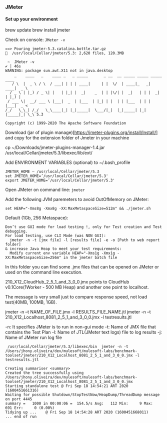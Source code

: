 ### JMeter



#### Set up your environment
brew update
brew install jmeter

Check on console: ```JMeter -v```
```
==> Pouring jmeter-5.3.catalina.bottle.tar.gz
🍺  /usr/local/Cellar/jmeter/5.3: 2,620 files, 120.3MB

 ~  JMeter -v                                                                                                                ✔ │ 46s 
WARNING: package sun.awt.X11 not in java.desktop
    _    ____   _    ____ _   _ _____       _ __  __ _____ _____ _____ ____
   / \  |  _ \ / \  / ___| | | | ____|     | |  \/  | ____|_   _| ____|  _ \
  / _ \ | |_) / _ \| |   | |_| |  _|    _  | | |\/| |  _|   | | |  _| | |_) |
 / ___ \|  __/ ___ \ |___|  _  | |___  | |_| | |  | | |___  | | | |___|  _ <
/_/   \_\_| /_/   \_\____|_| |_|_____|  \___/|_|  |_|_____| |_| |_____|_| \_\ 5.3

Copyright (c) 1999-2020 The Apache Software Foundation
```


Download (jar of plugin manage)[https://jmeter-plugins.org/install/Install/] and copy for the extension folder of Jmeter in your machine

cp ~/Downloads/jmeter-plugins-manager-1.4.jar /usr/local/Cellar/jmeter/5.3/libexec/lib/ext/

Add ENVIRONMENT VARIABLES (optional) to ~/.bash_profile
```
JMETER_HOME — /usr/local/Cellar/jmeter/5.3
set JMETER_HOME=’/usr/local/Cellar/jmeter/5.3'
export JMETER_HOME=’/usr/local/Cellar/jmeter/5.3'
```

Open JMeter on command line: ```jmeter```

Add the following JVM paremeters to avoid OutOfMemory on JMeter: 
 
```set HEAP="-Xms8g -Xmx8g -XX:MaxMetaspaceSize=512m" && ./jmeter.sh```

Default (1Gb, 256 Metaspace):
``` 
Don’t use GUI mode for load testing !, only for Test creation and Test debugging.
For load testing, use CLI Mode (was NON GUI):
  jmeter -n -t [jmx file] -l [results file] -e -o [Path to web report folder]
& increase Java Heap to meet your test requirements:
  Modify current env variable HEAP="-Xms1g -Xmx1g -XX:MaxMetaspaceSize=256m" in the jmeter batch file
```

In this folder you can find some .jmx files that can be opened on JMeter or used on the command line execution. 

210_X12_CloudHub_2_5_1_and_3_0_0.jmx points to CloudHub v0.1Core(1Worker - 500 MB Heap) and another one point to localhost.

The message is very small just to compare response speed, not load test(40MB, 100MB, 1GB).

jmeter -n –t NAME_OF_FILE.jmx -l RESULTS_FILE_NAME.jtl
jmeter -n –t 210_X12_Localhost_8081_2_5_1_and_3_0_0.jmx -l testresults.jtl

-n: It specifies JMeter is to run in non-gui mode
-t: Name of JMX file that contains the Test Plan
-l: Name of JTL(JMeter text logs) file to log results
-j: Name of JMeter run log file

```
 /usr/local/Cellar/jmeter/5.3/libexec/bin  jmeter -n -t /Users/jhony.oliveira/dev/mulesoft/mulesoft-labs/benchmark-toolset/jmeter/210_X12_Localhost_8081_2_5_1_and_3_0_0.jmx -l testresults.jtl

Creating summariser <summary>
Created the tree successfully using /Users/jhony.oliveira/dev/mulesoft/mulesoft-labs/benchmark-toolset/jmeter/210_X12_Localhost_8081_2_5_1_and_3_0_0.jmx
Starting standalone test @ Fri Sep 18 14:54:21 ART 2020 (1600451661316)
Waiting for possible Shutdown/StopTestNow/HeapDump/ThreadDump message on port 4445
summary =   1000 in 00:00:06 =  154.5/s Avg:   112 Min:     9 Max:   691 Err:     0 (0.00%)
Tidying up ...    @ Fri Sep 18 14:54:28 ART 2020 (1600451668011)
... end of run
```